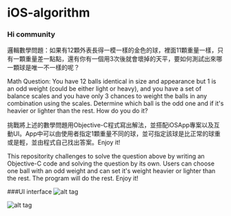 # iOS-algorithm

### Hi community

邏輯數學問題：如果有12顆外表長得一模一樣的金色的球，裡面11顆重量一樣，只有一顆重量差一點點，還有你有一個用3次後就會壞掉的天平，要如何測試出來哪一顆球是唯一不一樣的呢？

Math Question:
You have 12 balls identical in size and appearance but 1 is an odd weight (could be either light or heavy), and you have a set of balance scales and you have only 3 chances to weight the balls in any combination using the scales. Determine which ball is the odd one and if it's heavier or lighter than the rest. How do you do it?


挑戰將上述的數學問題用Objective-C程式寫出解法，並搭配iOSApp專案以及互動UI。App中可以由使用者指定1顆重量不同的球，並可指定該球是比正常的球重或是輕，並由程式自己找出答案。Enjoy it!

This repositority challenges to solve the question above by writing an Objective-C code and solving the question by its own. Users can choose one ball with an odd weight and can set it's weight heavier or lighter than the rest. The program will do the rest. Enjoy it!

###UI interface
![alt tag](https://dl.dropboxusercontent.com/s/0hnqtgawxnxzdzp/Simulator%20Screen%20Shot1.png)

![alt tag](https://dl.dropboxusercontent.com/s/kcyrtxoizoeerxm/Simulator%20Screen%20Shot2.png)


